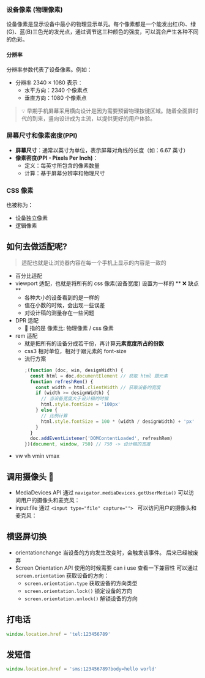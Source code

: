 ### 设备像素 (物理像素)

设备像素是显示设备中最小的物理显示单元。每个像素都是一个能发出红(R)、绿(G)、蓝(B)三色光的发光点，通过调节这三种颜色的强度，可以混合产生各种不同的色彩。

#### 分辨率

分辨率参数代表了设备像素。例如：

- 分辨率 2340 × 1080 表示：
  - 水平方向：2340 个像素点
  - 垂直方向：1080 个像素点

> 💡 早期手机屏幕采用横向设计是因为需要预留物理按键区域。随着全面屏时代的到来，竖向设计成为主流，以提供更好的用户体验。

### 屏幕尺寸和像素密度(PPI)

- **屏幕尺寸**：通常以英寸为单位，表示屏幕对角线的长度（如：6.67 英寸）
- **像素密度(PPI - Pixels Per Inch)**：
  - 定义：每英寸所包含的像素数量
  - 计算：基于屏幕分辨率和物理尺寸

### CSS 像素

也被称为：

- 设备独立像素
- 逻辑像素

## 如何去做适配呢?

> 适配也就是让浏览器内容在每一个手机上显示的内容是一致的

- 百分比适配
- viewport 适配，也就是将所有的 css 像素(设备宽度) 设置为一样的
  ** ❌ 缺点**
  - 各种大小的设备看到的是一样的
  - 值在小数的时候，会出现一些误差
  - 对设计稿的测量存在一些问题
- DPR 适配
  - 🤔 指的是 像素比: 物理像素 / css 像素
- rem 适配
  - 就是把所有的设备分成若干份，再计算**元素宽度所占的份数**
  - css3 相对单位，相对于跟元素的 font-size
  - 流行方案
    ```js
    ;(function (doc, win, designWidth) {
      const html = doc.documentElement // 获取 html 跟元素
      function refreshRem() {
        const width = html.clientWidth // 获取设备的宽度
        if (width >= designWidth) {
          // 当设备宽度大于设计稿的时候
          html.style.fontSize = '100px'
        } else {
          // 比例计算
          html.style.fontSize = 100 * (width / designWidth) + 'px'
        }
      }
      doc.addEventListener('DOMContentLoaded', refreshRem)
    })(document, window, 750) // 750 -> 设计稿的宽度
    ```
- vw vh vmin vmax

## 调用摄像头 📸

- MediaDevices API
  通过 `navigator.mediaDevices.getUserMedia()` 可以访问用户的摄像头和麦克风：
- input:file
  通过 `<input type="file" capture=""> ` 可以访问用户的摄像头和麦克风：

## 横竖屏切换

- orientationchange 当设备的方向发生改变时，会触发该事件。 后来已经被废弃
- Screen Orientation API 使用的时候需要 can i use 查看一下兼容性
  可以通过 `screen.orientation` 获取设备的方向：
  - `screen.orientation.type` 获取设备的方向类型
  - `screen.orientation.lock()` 锁定设备的方向
  - `screen.orientation.unlock()` 解锁设备的方向

## 打电话

```js
window.location.href = 'tel:123456789'
```

## 发短信

```js
window.location.href = 'sms:123456789?body=hello world'
```
